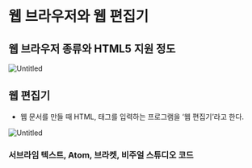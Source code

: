 # 웹 브라우저와 웹 편집기

## 웹 브라우저 종류와 HTML5 지원 정도

![Untitled](https://prod-files-secure.s3.us-west-2.amazonaws.com/510cd684-c9a0-45bd-b45d-b35ad6027628/abfc31a2-28e8-4402-9fb5-17b3b0a46b67/Untitled.png)

## 웹 편집기

- 웹 문서를 만들 때 HTML, 태그를 입력하는 프로그램을 ‘웹 편집기’라고 한다.

![Untitled](https://prod-files-secure.s3.us-west-2.amazonaws.com/510cd684-c9a0-45bd-b45d-b35ad6027628/1f121ed6-395c-478d-91c5-3c707775375a/Untitled.png)

### 서브라임 텍스트, Atom, 브라켓, 비주얼 스튜디오 코드